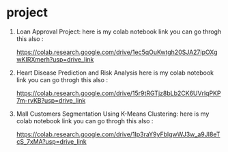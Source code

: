 # project

1) Loan Approval Project:
    here is my colab notebook link you can go throgh this also :

   https://colab.research.google.com/drive/1ec5qOuKwtgh20SJA27ipOXgwKIRXmerh?usp=drive_link

2) Heart Disease Prediction and Risk Analysis
   here is my colab notebook link you can go throgh this also :

   https://colab.research.google.com/drive/15r9tRGTjz8bLb2CK6UVrlqPKP7m-rvKB?usp=drive_link

3) Mall Customers Segmentation Using K-Means Clustering:
   here is my colab notebook link you can go throgh this also :

   https://colab.research.google.com/drive/1Ip3raY9yFblgwWJ3w_a9JI8eTcS_7xMA?usp=drive_link
